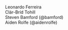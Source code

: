 Leonardo Ferreira <br>
Clár-Bríd Tohill <br>
Steven Bamford (@bamford) <br>
Aiden Rolfe (@aidenrolfe) <br>
